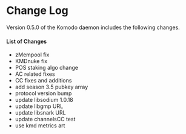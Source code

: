 # Change Log

Version 0.5.0 of the Komodo daemon includes the following changes.

#### List of Changes

- zMempool fix
- KMDnuke fix
- POS staking algo change
- AC related fixes
- CC fixes and additions
- add season 3.5 pubkey array
- protocol version bump
- update libsodium 1.0.18
- update libgmp URL
- update libsnark URL
- update channelsCC test
- use kmd metrics art
